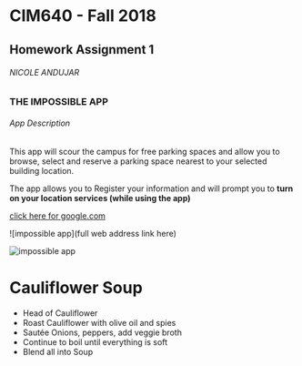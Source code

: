 # CIM640 - Fall 2018

## Homework Assignment 1
###### NICOLE ANDUJAR

### THE IMPOSSIBLE APP

###### App Description

This app will scour the campus for free parking spaces and allow you to browse, select and reserve a parking space nearest to your selected building location.

The app allows you to Register your information and will prompt you to **turn on your location services (while using the app)**

[click here for google.com](http://www.google.com)

![impossible app](full web address link here)

![impossible app](Homework/Assignment&nbsp;1/Artboard&nbsp;1.jpg)

# Cauliflower Soup
* Head of Cauliflower
* Roast Cauliflower with olive oil and spies
* Sautée Onions, peppers, add veggie broth
* Continue to boil until everything is soft
* Blend all into Soup
